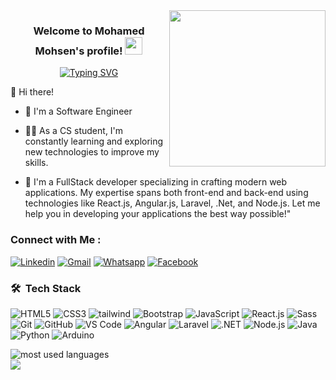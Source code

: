 
<img width="250" align="right" src="https://media1.giphy.com/media/v1.Y2lkPTc5MGI3NjExbWdjZWRtNDM2MmNtZjg1dmo3Y2w0bGU4eGVsNjY3OHAzZWtvbjg3eCZlcD12MV9pbnRlcm5hbF9naWZfYnlfaWQmY3Q9Zw/HscDLzkO8EOTmgkhQP/giphy.gif">

<h3 align="center">
  Welcome to Mohamed Mohsen's profile!
  <img src="https://media.giphy.com/media/hvRJCLFzcasrR4ia7z/giphy.gif" width="28">
</h3>

<p align="center">
 <a href="https://git.io/typing-svg"><img src="https://readme-typing-svg.herokuapp.com?font=Fira+Code&weight=500&size=22&pause=1000&color=F70000&background=FFFFFF00&random=false&width=435&lines=Always+learning+new+things;Full-Stack+web+developer" alt="Typing SVG" /></a>
</p>

👋 Hi there!

- 🏢 I'm a Software Engineer
  
- 👨‍💻 As a CS student, I'm constantly learning and exploring new technologies to improve my skills.
  
- 💬 I'm a FullStack developer specializing in crafting modern web applications. My expertise spans both front-end and back-end using technologies like React.js, Angular.js, Laravel, .Net, 
     and Node.js. Let me help you in developing your applications the best way possible!"

### Connect with Me :
[![Linkedin](https://img.shields.io/badge/LinkedIn-0077B5?style=for-the-badge&logo=linkedin&logoColor=white
)](https://www.linkedin.com/in/mohamed-mohsen-629137286/)
[![Gmail](https://img.shields.io/badge/Gmail-D14836?style=for-the-badge&logo=gmail&logoColor=white&link=mailto:AmrSaaayed74@gmail.com)](mailto:202102295@pua.edu.eg)
[![Whatsapp](https://img.shields.io/badge/-Whatsapp-075e54?style=for-the-badge&logo=Whatsapp&logoColor=white)](https://api.whatsapp.com/send?phone=01553554204)
[![Facebook](https://img.shields.io/badge/Facebook-1877F2?style=for-the-badge&logo=facebook&logoColor=white)](https://www.facebook.com/profile.php?id=100050420202865/)

### 🛠 &nbsp;Tech Stack
![HTML5](https://img.shields.io/badge/-HTML5-%23E44D27?style=flat-square&logo=html5&logoColor=ffffff)
![CSS3](https://img.shields.io/badge/-CSS3-%231572B6?style=flat-square&logo=css3)
![tailwind](https://img.shields.io/badge/-tailwindcss-15b4c1?style=flat-square&logo=tailwindcss&logoColor=ffffff)
![Bootstrap](https://img.shields.io/badge/-Bootstrap-563D7C?style=flat-square&logo=Bootstrap)
![JavaScript](https://img.shields.io/badge/-JavaScript-black?style=flat-square&logo=javascript)
![React.js](https://img.shields.io/badge/-React-05122A?style=flat&logo=react)
![Sass](https://img.shields.io/badge/-Sass-%23CC6699?style=flat-square&logo=sass&logoColor=ffffff)
![Git](https://img.shields.io/badge/-Git-%23F05032?style=flat-square&logo=git&logoColor=%23ffffff)
![GitHub](https://img.shields.io/badge/-GitHub-181717?style=flat-square&logo=github)
![VS Code](http://img.shields.io/badge/-VS%20Code-007ACC?style=flat-square&logo=visual-studio-code&logoColor=ffffff)
![Angular](https://img.shields.io/badge/-Angular-DD0031?style=flat&logo=angular)
![Laravel](https://img.shields.io/badge/-Laravel-FF2D20?style=flat&logo=laravel)
![.NET](https://img.shields.io/badge/-.NET-512BD4?style=flat&logo=.net)
![Node.js](https://img.shields.io/badge/-Node.js-339933?style=flat&logo=node.js)
![Java](https://img.shields.io/badge/-Java-007396?style=flat&logo=java&logoColor=white)
![Python](https://img.shields.io/badge/-Python-3776AB?style=flat&logo=python&logoColor=white)
![Arduino](https://img.shields.io/badge/-Arduino-00979D?style=flat&logo=arduino)





<img align="left" src="https://github-readme-stats.vercel.app/api/top-langs?username=Mostafa-Khalifa&show_icons=true&locale=en&layout=compact&theme=radical" alt="most used languages" />
<br>
<a href="https://komarev.com/ghpvc/?username=Mostafa-Khalifa&style=for-the-badge">
    <img src="https://komarev.com/ghpvc/?username=Mostafa-Khalifa&style=for-the-badge">
</a>
